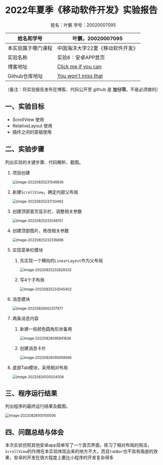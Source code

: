 # 2022年夏季《移动软件开发》实验报告

<center>姓名：叶鹏  学号：20020007095</center>

| 姓名和学号         | 叶鹏，20020007095                                            |
| ------------------ | ------------------------------------------------------------ |
| 本实验属于哪门课程 | 中国海洋大学22夏《移动软件开发》                             |
| 实验名称           | 实验6：安卓APP首页                                           |
| 博客地址           | [Click me if you can](http://existot01.top/)                 |
| Github仓库地址     | [You won't miss that](https://github.com/ExistoT01/mobileSoftwareDesign-lab6) |

（备注：将实验报告发布在博客、代码公开至 github 是 **加分项**，不是必须做的）



## **一、实验目标**

- ScrollView 使用
- RelativeLayout 使用
- 插件之间的穿插使用

## 二、实验步骤

列出实验的关键步骤、代码解析、截图。

1. 项目创建

   <img src="https://expicture.oss-cn-beijing.aliyuncs.com/img/202208261003088.png" alt="image-20220825231548836" style="zoom:80%;" />

2. 新建`ScrollView`，确定内部父布局

   <img src="https://expicture.oss-cn-beijing.aliyuncs.com/img/202208261003090.png" alt="image-20220825231733462" style="zoom:80%;" />

3. 创建顶部首页显示栏，调整相关参数

   <img src="https://expicture.oss-cn-beijing.aliyuncs.com/img/202208261003091.png" alt="image-20220825232046151" style="zoom:80%;" />

4. 创建顶部图片，修改相关参数

   <img src="https://expicture.oss-cn-beijing.aliyuncs.com/img/202208261003092.png" alt="image-20220825232316896" style="zoom:80%;" />

5. 实现菜单栏模块

   1. 先实现一个横向的`LinearLayout`作为父布局

      <img src="https://expicture.oss-cn-beijing.aliyuncs.com/img/202208261003093.png" alt="image-20220825232828332" style="zoom:80%;" />

   2. 写4个子布局

      <img src="https://expicture.oss-cn-beijing.aliyuncs.com/img/202208261003094.png" alt="image-20220825233545402" style="zoom:80%;" />

6. 消息模块

   <img src="https://expicture.oss-cn-beijing.aliyuncs.com/img/202208261003095.png" alt="image-20220826002317977" style="zoom:80%;" />

7. 两条消息内容

   1. 新建一些颜色圆角形状备用

      <img src="https://expicture.oss-cn-beijing.aliyuncs.com/img/202208261003096.png" alt="image-20220826095841639" style="zoom:80%;" />

   2. 创建消息卡片

      <img src="https://expicture.oss-cn-beijing.aliyuncs.com/img/202208261003097.png" alt="image-20220826095959566" style="zoom:80%;" />

8. 底部Tab模块，采用相对布局

   <img src="https://expicture.oss-cn-beijing.aliyuncs.com/img/202208261003098.png" alt="image-20220826100024508" style="zoom:80%;" />

   





## 三、程序运行结果

列出程序的最终运行结果及截图。

<img src="https://expicture.oss-cn-beijing.aliyuncs.com/img/202208261003099.png" alt="image-20220826100100506" style="zoom:80%;" />

## 四、问题总结与体会

本次实验仿照其他安卓app简单写了一个首页界面，练习了相对布局的用法，`ScrollView`的作用在本实验体现出来的地方不大，而且`tabBar`也不具有吸底的效果，安卓的开发在很大程度上要比小程序的开发复杂得多

